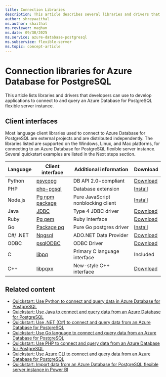 ```yaml
---
title: Connection Libraries
description: This article describes several libraries and drivers that you can use when coding applications to connect and query an Azure Database for PostgreSQL flexible server instance.
author: shreyaaithal
ms.author: shaithal
ms.reviewer: maghan
ms.date: 09/30/2025
ms.service: azure-database-postgresql
ms.subservice: flexible-server
ms.topic: concept-article
---
```


# Connection libraries for Azure Database for PostgreSQL 

This article lists libraries and drivers that developers can use to develop applications to connect to and query an Azure Database for PostgreSQL flexible server instance.

## Client interfaces

Most language client libraries used to connect to Azure Database for PostgreSQL are external projects and are distributed independently. The  libraries listed are supported on the Windows, Linux, and Mac platforms, for connecting to an Azure Database for PostgreSQL flexible server instance. Several quickstart examples are listed in the Next steps section.

| **Language** | **Client interface** | **Additional information** | **Download** |
| --- | --- | --- | --- |
| Python | [psycopg](https://www.psycopg.org/) | DB API 2.0-compliant | [Download](https://sourceforge.net/projects/adodbapi/) |
| PHP | [php-pgsql](https://secure.php.net/manual/en/book.pgsql.php) | Database extension | [Install](https://secure.php.net/manual/en/pgsql.installation.php) |
| Node.js | [Pg npm package](https://www.npmjs.com/package/pg) | Pure JavaScript nonblocking client | [Install](https://www.npmjs.com/package/pg) |
| Java | [JDBC](https://jdbc.postgresql.org/) | Type 4 JDBC driver | [Download](https://jdbc.postgresql.org/download/) |
| Ruby | [Pg gem](https://deveiate.org/code/pg/) | Ruby Interface | [Download](https://rubygems.org/downloads/pg-0.20.0.gem) |
| Go | [Package pq](https://godoc.org/github.com/lib/pq) | Pure Go postgres driver | [Install](https://github.com/lib/pq/blob/master/README.md) |
| C\#/ .NET | [Npgsql](https://www.npgsql.org/) | ADO.NET Data Provider | [Download](https://dotnet.microsoft.com/download) |
| ODBC | [psqlODBC](https://odbc.postgresql.org/) | ODBC Driver | [Download](https://www.postgresql.org/ftp/odbc/releases/) |
| C | [libpq](https://www.postgresql.org/docs/current/static/libpq.html) | Primary C language interface | Included |
| C++ | [libpqxx](http://pqxx.org/) | New-style C++ interface | [Download](https://pqxx.org/libpqxx/) |

## Related content

- [Quickstart: Use Python to connect and query data in Azure Database for PostgreSQL](connect-python.md)
- [Quickstart: Use Java to connect and query data from an Azure Database for PostgreSQL](connect-java.md)
- [Quickstart: Use .NET (C#) to connect and query data from an Azure Database for PostgreSQL](connect-csharp.md)
- [Quickstart: Use Go language to connect and query data from an Azure Database for PostgreSQL](connect-go.md)
- [Quickstart: Use PHP to connect and query data from an Azure Database for PostgreSQL](connect-php.md)
- [Quickstart: Use Azure CLI to connect and query data from an Azure Database for PostgreSQL](connect-azure-cli.md)
- [Quickstart: Import data from an Azure Database for PostgreSQL flexible server instance in Power BI](connect-with-power-bi-desktop.md)
